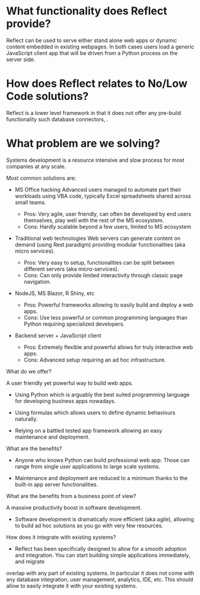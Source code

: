 # What functionality does Reflect provide?
Reflect can be used to serve either stand alone web apps or dynamic content embedded in existing webpages. In both cases users load a generic JavaScript client app that will be driven from a Python process on the server side.

# How does Reflect relates to No/Low Code solutions?
Reflect is a lower level framework in that it does not offer any pre-build functionality such database connectors, .

# What problem are we solving?

Systems development is a resource intensive and slow process for most companies at any scale.

Most common solutions are:

- MS Office hacking
Advanced users managed to automate part their workloads using VBA code, typically Excel spreadsheets shared across small teams. 
    - Pros: Very agile, user friendly, can often be developed by end users themselves, play well with the rest of the MS ecosystem.
    - Cons: Hardly scalable beyond a few users, limited to MS ecosystem

- Traditional web technologies
Web servers can generate content on demand (using Rest paradigm) providing modular functionalities (aka micro services).
    - Pros: Very easy to setup, functionalities can be split between different servers (aka micro-services).
    - Cons: Can only provide limited interactivity through classic page navigation.

- NodeJS, MS Blazor, R Shiny, etc
    - Pros: Powerful frameworks allowing to easily build and deploy a web apps.
    - Cons: Use less powerful or common programming languages than Python requiring specialized developers.

- Backend server + JavaScript client
    - Pros: Extremely flexible and powerful allows for truly interactive web apps.
    - Cons: Advanced setup requiring an ad hoc infrastructure.
    

What do we offer?

A user friendly yet powerful way to build web apps.

- Using Python which is arguably the best suited programming language for developing business apps nowadays.

- Using formulas which allows users to define dynamic behaviours naturally.

- Relying on a battled tested app framework allowing an easy maintenance and deployment.

What are the benefits?

- Anyone who knows Python can build professional web app. Those can range from single user applications to large scale systems.

- Maintenance and deployment are reduced to a minimum thanks to the built-in app server functionalities.

What are the benefits from a business point of view?

A massive productivity boost in software development. 

- Software development is dramatically more efficient (aka agile), allowing to build ad hoc solutions as you go with very few resources.

How does it integrate with existing systems?

- Reflect has been specifically designed to allow for a smooth adoption and integration. You can start building simple applications immediately, and migrate 


overlap with any part of existing systems. In particular it does not come with any database integration, user management, analytics, IDE, etc. This should allow to easily integrate it with your existing systems.  

